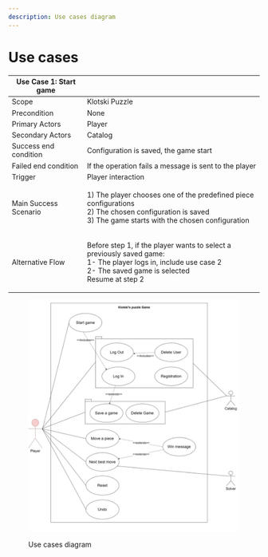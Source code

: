 ```yaml
---
description: Use cases diagram
---
```


# Use cases

| Use Case 1: Start game |                                                                                                                                                                                |
| ---------------------- | ------------------------------------------------------------------------------------------------------------------------------------------------------------------------------ |
| Scope                  | Klotski Puzzle                                                                                                                                                                 |
| Precondition           | None                                                                                                                                                                           |
| Primary Actors         | Player                                                                                                                                                                         |
| Secondary Actors       | Catalog                                                                                                                                                                        |
| Success end condition  | Configuration is saved, the game start                                                                                                                                         |
| Failed end condition   | If the operation fails a message is sent to the player                                                                                                                         |
| Trigger                | Player interaction                                                                                                                                                             |
| Main Success Scenario  | <p>1) The player chooses one of the predefined piece configurations<br>2) The chosen configuration is saved<br>3) The game starts with the chosen configuration</p>            |
| Alternative Flow       | <p>Before step 1, if the player wants to select a previously saved game:<br>1- The player logs in, include use case 2<br>2- The saved game is selected<br>Resume at step 2</p> |

<figure><img src=".gitbook/assets/Progetto Klotski-Use Case Diagram.jpg" alt=""><figcaption><p>Use cases diagram</p></figcaption></figure>
